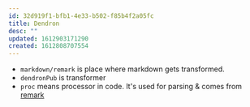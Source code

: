```yaml
---
id: 32d919f1-bfb1-4e33-b502-f85b4f2a05fc
title: Dendron
desc: ""
updated: 1612903171290
created: 1612808707554
---
```


- `markdown/remark` is place where markdown gets transformed.
- `dendronPub` is transformer
- `proc` means processor in code. It's used for parsing & comes from [remark](https://remark.js.org/)
